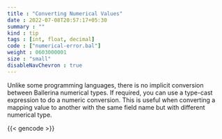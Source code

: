 ```yaml
---
title : "Converting Numerical Values"
date : 2022-07-08T20:57:17+05:30
summary : ""
kind : tip 
tags : [int, float, decimal] 
code : ["numerical-error.bal"] 
weight : 0603000001 
size : "small" 
disableNavChevron : true      
---
```


Unlike some programming languages, there is no implicit conversion between Ballerina numerical types. If required, you can use a type-cast expression to do a numeric conversion. This is useful when converting a mapping value to another with the same field name but with different numerical type. 

<!--more-->

{{< gencode >}}